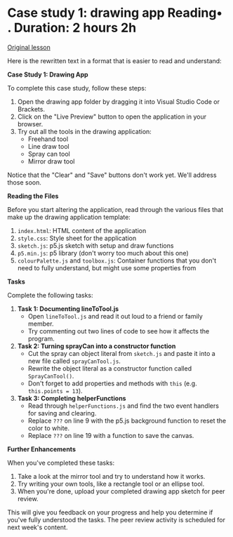 # Case study 1: drawing app Reading• . Duration: 2 hours 2h

[Original lesson](https://www.coursera.org/learn/uol-introduction-to-programming-2/supplement/iPuwr/case-study-1-drawing-app)

Here is the rewritten text in a format that is easier to read and understand:

**Case Study 1: Drawing App**

To complete this case study, follow these steps:

1. Open the drawing app folder by dragging it into Visual Studio Code or Brackets.
2. Click on the "Live Preview" button to open the application in your browser.
3. Try out all the tools in the drawing application:
	* Freehand tool
	* Line draw tool
	* Spray can tool
	* Mirror draw tool

Notice that the "Clear" and "Save" buttons don't work yet. We'll address those soon.

**Reading the Files**

Before you start altering the application, read through the various files that make up the drawing application template:

1. `index.html`: HTML content of the application
2. `style.css`: Style sheet for the application
3. `sketch.js`: p5.js sketch with setup and draw functions
4. `p5.min.js`: p5 library (don't worry too much about this one)
5. `colourPalette.js` and `toolbox.js`: Container functions that you don't need to fully understand, but might use some properties from

**Tasks**

Complete the following tasks:

1. **Task 1: Documenting lineToTool.js**
	* Open `lineToTool.js` and read it out loud to a friend or family member.
	* Try commenting out two lines of code to see how it affects the program.
2. **Task 2: Turning sprayCan into a constructor function**
	* Cut the spray can object literal from `sketch.js` and paste it into a new file called `sprayCanTool.js`.
	* Rewrite the object literal as a constructor function called `SprayCanTool()`.
	* Don't forget to add properties and methods with `this` (e.g. `this.points = 13`).
3. **Task 3: Completing helperFunctions**
	* Read through `helperFunctions.js` and find the two event handlers for saving and clearing.
	* Replace `???` on line 9 with the p5.js background function to reset the color to white.
	* Replace `???` on line 19 with a function to save the canvas.

**Further Enhancements**

When you've completed these tasks:

1. Take a look at the mirror tool and try to understand how it works.
2. Try writing your own tools, like a rectangle tool or an ellipse tool.
3. When you're done, upload your completed drawing app sketch for peer review.

This will give you feedback on your progress and help you determine if you've fully understood the tasks. The peer review activity is scheduled for next week's content.

